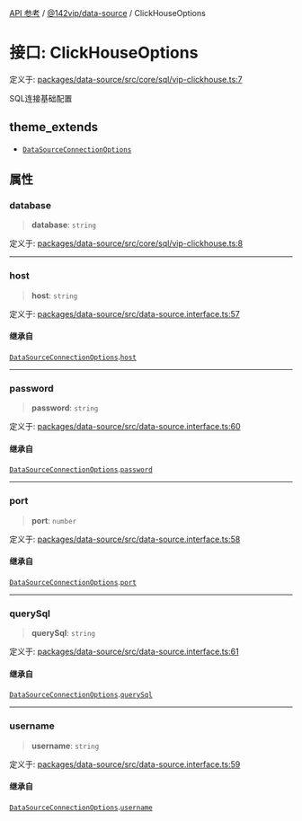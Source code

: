 [API 参考](../../../index.md) / [@142vip/data-source](../index.md) / ClickHouseOptions

# 接口: ClickHouseOptions

定义于: [packages/data-source/src/core/sql/vip-clickhouse.ts:7](https://github.com/142vip/core-x/blob/d4a5b2e7c860b49a40d6ff85745b241507ccf1fd/packages/data-source/src/core/sql/vip-clickhouse.ts#L7)

SQL连接基础配置

## theme_extends

- [`DataSourceConnectionOptions`](DataSourceConnectionOptions.md)

## 属性

### database

> **database**: `string`

定义于: [packages/data-source/src/core/sql/vip-clickhouse.ts:8](https://github.com/142vip/core-x/blob/d4a5b2e7c860b49a40d6ff85745b241507ccf1fd/packages/data-source/src/core/sql/vip-clickhouse.ts#L8)

***

### host

> **host**: `string`

定义于: [packages/data-source/src/data-source.interface.ts:57](https://github.com/142vip/core-x/blob/d4a5b2e7c860b49a40d6ff85745b241507ccf1fd/packages/data-source/src/data-source.interface.ts#L57)

#### 继承自

[`DataSourceConnectionOptions`](DataSourceConnectionOptions.md).[`host`](DataSourceConnectionOptions.md#host)

***

### password

> **password**: `string`

定义于: [packages/data-source/src/data-source.interface.ts:60](https://github.com/142vip/core-x/blob/d4a5b2e7c860b49a40d6ff85745b241507ccf1fd/packages/data-source/src/data-source.interface.ts#L60)

#### 继承自

[`DataSourceConnectionOptions`](DataSourceConnectionOptions.md).[`password`](DataSourceConnectionOptions.md#password)

***

### port

> **port**: `number`

定义于: [packages/data-source/src/data-source.interface.ts:58](https://github.com/142vip/core-x/blob/d4a5b2e7c860b49a40d6ff85745b241507ccf1fd/packages/data-source/src/data-source.interface.ts#L58)

#### 继承自

[`DataSourceConnectionOptions`](DataSourceConnectionOptions.md).[`port`](DataSourceConnectionOptions.md#port)

***

### querySql

> **querySql**: `string`

定义于: [packages/data-source/src/data-source.interface.ts:61](https://github.com/142vip/core-x/blob/d4a5b2e7c860b49a40d6ff85745b241507ccf1fd/packages/data-source/src/data-source.interface.ts#L61)

#### 继承自

[`DataSourceConnectionOptions`](DataSourceConnectionOptions.md).[`querySql`](DataSourceConnectionOptions.md#querysql)

***

### username

> **username**: `string`

定义于: [packages/data-source/src/data-source.interface.ts:59](https://github.com/142vip/core-x/blob/d4a5b2e7c860b49a40d6ff85745b241507ccf1fd/packages/data-source/src/data-source.interface.ts#L59)

#### 继承自

[`DataSourceConnectionOptions`](DataSourceConnectionOptions.md).[`username`](DataSourceConnectionOptions.md#username)
